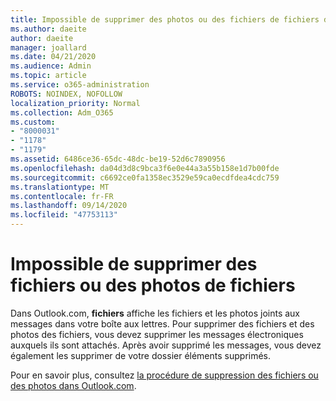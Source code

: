 ```yaml
---
title: Impossible de supprimer des photos ou des fichiers de fichiers dans Outlook.com
ms.author: daeite
author: daeite
manager: joallard
ms.date: 04/21/2020
ms.audience: Admin
ms.topic: article
ms.service: o365-administration
ROBOTS: NOINDEX, NOFOLLOW
localization_priority: Normal
ms.collection: Adm_O365
ms.custom:
- "8000031"
- "1178"
- "1179"
ms.assetid: 6486ce36-65dc-48dc-be19-52d6c7890956
ms.openlocfilehash: da04d3d8c9bca3f6e0e44a3a55b158e1d7b00fde
ms.sourcegitcommit: c6692ce0fa1358ec3529e59ca0ecdfdea4cdc759
ms.translationtype: MT
ms.contentlocale: fr-FR
ms.lasthandoff: 09/14/2020
ms.locfileid: "47753113"
---
```

# <a name="cant-delete-files-or-photos-from-files"></a>Impossible de supprimer des fichiers ou des photos de fichiers

Dans Outlook.com, **fichiers** affiche les fichiers et les photos joints aux messages dans votre boîte aux lettres. Pour supprimer des fichiers et des photos des fichiers, vous devez supprimer les messages électroniques auxquels ils sont attachés. Après avoir supprimé les messages, vous devez également les supprimer de votre dossier éléments supprimés.

Pour en savoir plus, consultez [la procédure de suppression des fichiers ou des photos dans Outlook.com](https://support.office.com/article/bae0531f-040f-4c42-90b9-786ca718c16d?wt.mc_id=Office_Outlook_com_Alchemy).